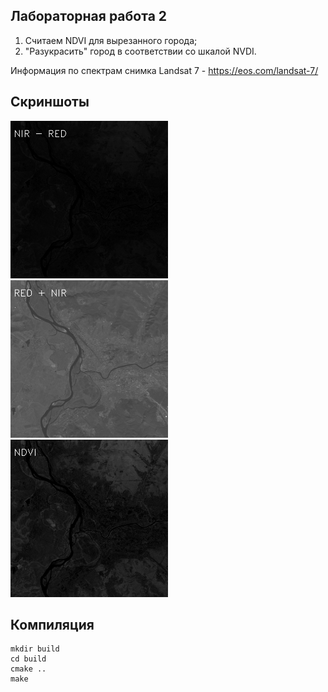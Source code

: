 ## Лабораторная работа 2
1) Считаем NDVI для вырезанного города;
2) "Разукрасить" город в соответствии со шкалой NVDI.

Информация по спектрам снимка Landsat 7 - https://eos.com/landsat-7/

## Скриншоты

<img src="pic/NIR-RED.jpg" width=50% height=50%>

<img src="pic/RED+NIR.jpg" width=50% height=50%>

<img src="pic/NDVI.jpg" width=50% height=50%>

## Компиляция
 ```
 mkdir build
 cd build
 cmake ..
 make
 ```
